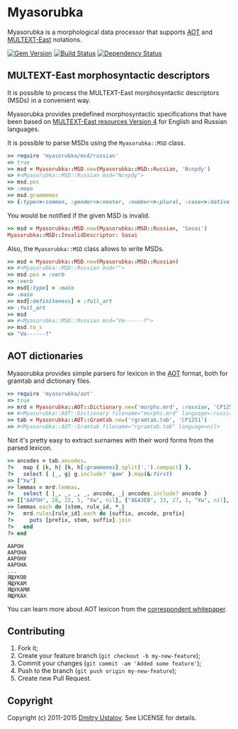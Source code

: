 Myasorubka
==========

Myasorubka is a morphological data processor that supports
[AOT](http://aot.ru) and [MULTEXT-East](http://nl.ijs.si/ME/)
notations.

[![Gem Version][badge_fury_badge]][badge_fury_link] [![Build Status][travis_ci_badge]][travis_ci_link] [![Dependency Status][gemnasium_badge]][gemnasium_link]

[badge_fury_badge]: https://badge.fury.io/rb/myasorubka.svg
[badge_fury_link]: https://badge.fury.io/rb/myasorubka
[travis_ci_badge]: https://travis-ci.org/dustalov/myasorubka.svg
[travis_ci_link]: https://travis-ci.org/dustalov/myasorubka
[gemnasium_badge]: https://gemnasium.com/dustalov/myasorubka.svg
[gemnasium_link]: https://gemnasium.com/dustalov/myasorubka

## MULTEXT-East morphosyntactic descriptors

It is possible to process the MULTEXT-East morphosyntactic descriptors
(MSDs) in a convenient way.

Myasorubka provides predefined morphosyntactic specifications that have
been based on [MULTEXT-East resources Version 4](http://nl.ijs.si/ME/V4/)
for English and Russian languages.

It is possible to parse MSDs using the `Myasorubka::MSD` class.

```ruby
>> require 'myasorubka/msd/russian'
=> true
>> msd = Myasorubka::MSD.new(Myasorubka::MSD::Russian, 'Ncnpdy')
=> #<Myasorubka::MSD::Russian msd="Ncnpdy">
>> msd.pos
=> :noun
>> msd.grammemes
=> {:type=>:common, :gender=>:neuter, :number=>:plural, :case=>:dative, :animate=>:yes}
```

You would be notified if the given MSD is invalid.

```ruby
>> msd = Myasorubka::MSD.new(Myasorubka::MSD::Russian, 'Sasai')
Myasorubka::MSD::InvalidDescriptor: Sasai
```

Also, the `Myasorubka::MSD` class allows to write MSDs.

```ruby
>> msd = Myasorubka::MSD.new(Myasorubka::MSD::Russian)
=> #<Myasorubka::MSD::Russian msd="">
>> msd.pos = :verb
=> :verb
>> msd[:type] = :main
=> :main
>> msd[:definiteness] = :full_art
=> :full_art
>> msd
=> #<Myasorubka::MSD::Russian msd="Vm------f">
>> msd.to_s
=> "Vm------f"
```

## AOT dictionaries

Myasorubka provides simple parsers for lexicon in the [AOT](http://aot.ru)
format, both for gramtab and dictionary files.

```ruby
>> require 'myasorubka/aot'
=> true
>> mrd = Myasorubka::AOT::Dictionary.new('morphs.mrd', :russian, 'CP1251')
=> #<Myasorubka::AOT::Dictionary filename="morphs.mrd" language=:russian>
>> tab = Myasorubka::AOT::Gramtab.new('rgramtab.tab', 'CP1251')
=> #<Myasorubka::AOT::Gramtab filename="rgramtab.tab" language=nil>
```

Not it's pretty easy to extract surnames with their word forms from the
parsed lexicon.

```ruby
>> ancodes = tab.ancodes.
?>   map { |k, h| [k, h[:grammemes].split(',').compact] }.
?>   select { |_, g| g.include? 'фам' }.map(&:first)
=> ["Уы"]
>> lemmas = mrd.lemmas.
?>   select { |_, _, _, _, ancode, _| ancodes.include? ancode }
=> [["ААРОН", 28, 22, 5, "Уы", nil], ["АБАЗЕВ", 33, 27, 1, "Уы", nil], ...]
>> lemmas.each do |stem, rule_id, *_|
?>   mrd.rules[rule_id].each do |suffix, ancode, prefix|
?>     puts [prefix, stem, suffix].join
?>   end
?> end
```

```
ААРОН
ААРОНА
ААРОНУ
ААРОНА
...
ЯЩУКОВ
ЯЩУКАМ
ЯЩУКАМИ
ЯЩУКАХ
```

You can learn more about AOT lexicon from the
[correspondent whitepaper](http://aot.ru/docs/sokirko/Dialog2004.htm).

## Contributing

1. Fork it;
2. Create your feature branch (`git checkout -b my-new-feature`);
3. Commit your changes (`git commit -am 'Added some feature'`);
4. Push to the branch (`git push origin my-new-feature`);
5. Create new Pull Request.

## Copyright

Copyright (c) 2011-2015 [Dmitry Ustalov]. See LICENSE for details.

[Dmitry Ustalov]: https://ustalov.name/

